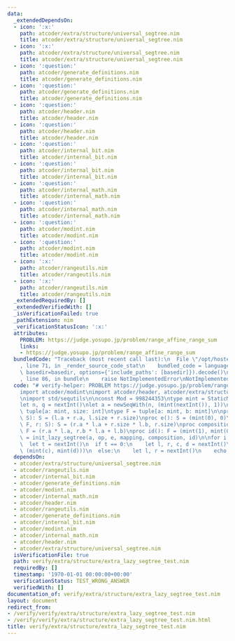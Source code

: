 ```yaml
---
data:
  _extendedDependsOn:
  - icon: ':x:'
    path: atcoder/extra/structure/universal_segtree.nim
    title: atcoder/extra/structure/universal_segtree.nim
  - icon: ':x:'
    path: atcoder/extra/structure/universal_segtree.nim
    title: atcoder/extra/structure/universal_segtree.nim
  - icon: ':question:'
    path: atcoder/generate_definitions.nim
    title: atcoder/generate_definitions.nim
  - icon: ':question:'
    path: atcoder/generate_definitions.nim
    title: atcoder/generate_definitions.nim
  - icon: ':question:'
    path: atcoder/header.nim
    title: atcoder/header.nim
  - icon: ':question:'
    path: atcoder/header.nim
    title: atcoder/header.nim
  - icon: ':question:'
    path: atcoder/internal_bit.nim
    title: atcoder/internal_bit.nim
  - icon: ':question:'
    path: atcoder/internal_bit.nim
    title: atcoder/internal_bit.nim
  - icon: ':question:'
    path: atcoder/internal_math.nim
    title: atcoder/internal_math.nim
  - icon: ':question:'
    path: atcoder/internal_math.nim
    title: atcoder/internal_math.nim
  - icon: ':question:'
    path: atcoder/modint.nim
    title: atcoder/modint.nim
  - icon: ':question:'
    path: atcoder/modint.nim
    title: atcoder/modint.nim
  - icon: ':x:'
    path: atcoder/rangeutils.nim
    title: atcoder/rangeutils.nim
  - icon: ':x:'
    path: atcoder/rangeutils.nim
    title: atcoder/rangeutils.nim
  _extendedRequiredBy: []
  _extendedVerifiedWith: []
  _isVerificationFailed: true
  _pathExtension: nim
  _verificationStatusIcon: ':x:'
  attributes:
    PROBLEM: https://judge.yosupo.jp/problem/range_affine_range_sum
    links:
    - https://judge.yosupo.jp/problem/range_affine_range_sum
  bundledCode: "Traceback (most recent call last):\n  File \"/opt/hostedtoolcache/Python/3.9.6/x64/lib/python3.9/site-packages/onlinejudge_verify/documentation/build.py\"\
    , line 71, in _render_source_code_stat\n    bundled_code = language.bundle(stat.path,\
    \ basedir=basedir, options={'include_paths': [basedir]}).decode()\n  File \"/opt/hostedtoolcache/Python/3.9.6/x64/lib/python3.9/site-packages/onlinejudge_verify/languages/nim.py\"\
    , line 86, in bundle\n    raise NotImplementedError\nNotImplementedError\n"
  code: "# verify-helper: PROBLEM https://judge.yosupo.jp/problem/range_affine_range_sum\n\
    import atcoder/modint\nimport atcoder/header, atcoder/extra/structure/universal_segtree\n\
    \nimport std/sequtils\n\nconst Mod = 998244353\ntype mint = StaticModInt[Mod]\n\
    let n, q = nextInt()\nlet a = newSeqWith(n, (mint(nextInt()), 1))\n\ntype S =\
    \ tuple[a: mint, size: int]\ntype F = tuple[a: mint, b: mint]\n\nproc op(l, r:\
    \ S): S = (l.a + r.a, l.size + r.size)\nproc e(): S = (mint(0), 0)\nproc mapping(l:\
    \ F, r: S): S = (r.a * l.a + r.size * l.b, r.size)\nproc composition(l, r: F):\
    \ F = (r.a * l.a, r.b * l.a + l.b)\nproc id(): F = (mint(1), mint(0))\n\nvar seg\
    \ = init_lazy_segtree(a, op, e, mapping, composition, id)\n\nfor i in 0..<q:\n\
    \  let t = nextInt()\n  if t == 0:\n    let l, r, c, d = nextInt()\n    seg.apply(l..<r,\
    \ (mint(c), mint(d)))\n  else:\n    let l, r = nextInt()\n    echo seg.prod(l..<r)[0]\n"
  dependsOn:
  - atcoder/extra/structure/universal_segtree.nim
  - atcoder/rangeutils.nim
  - atcoder/internal_bit.nim
  - atcoder/generate_definitions.nim
  - atcoder/modint.nim
  - atcoder/internal_math.nim
  - atcoder/header.nim
  - atcoder/rangeutils.nim
  - atcoder/generate_definitions.nim
  - atcoder/internal_bit.nim
  - atcoder/modint.nim
  - atcoder/internal_math.nim
  - atcoder/header.nim
  - atcoder/extra/structure/universal_segtree.nim
  isVerificationFile: true
  path: verify/extra/structure/extra_lazy_segtree_test.nim
  requiredBy: []
  timestamp: '1970-01-01 00:00:00+00:00'
  verificationStatus: TEST_WRONG_ANSWER
  verifiedWith: []
documentation_of: verify/extra/structure/extra_lazy_segtree_test.nim
layout: document
redirect_from:
- /verify/verify/extra/structure/extra_lazy_segtree_test.nim
- /verify/verify/extra/structure/extra_lazy_segtree_test.nim.html
title: verify/extra/structure/extra_lazy_segtree_test.nim
---
```


